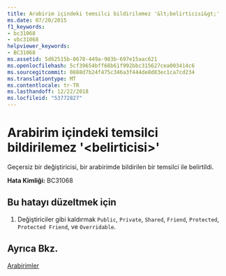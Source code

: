 ```yaml
---
title: Arabirim içindeki temsilci bildirilemez '&lt;belirticisi&gt;'
ms.date: 07/20/2015
f1_keywords:
- bc31068
- vbc31068
helpviewer_keywords:
- BC31068
ms.assetid: 5d62515b-0678-449a-983b-697e15aac621
ms.openlocfilehash: 5cf39654bff68b61f992bbc315627cea003414c6
ms.sourcegitcommit: 0888d7b24f475c346a3f444de8d83ec1ca7cd234
ms.translationtype: MT
ms.contentlocale: tr-TR
ms.lasthandoff: 12/22/2018
ms.locfileid: "53772827"
---
```

# <a name="delegate-in-an-interface-cannot-be-declared-ltspecifiergt"></a>Arabirim içindeki temsilci bildirilemez '&lt;belirticisi&gt;'
Geçersiz bir değiştiricisi, bir arabirimde bildirilen bir temsilci ile belirtildi.  
  
 **Hata Kimliği:** BC31068  
  
## <a name="to-correct-this-error"></a>Bu hatayı düzeltmek için  
  
1.  Değiştiriciler gibi kaldırmak `Public`, `Private`, `Shared`, `Friend`, `Protected`, `Protected Friend`, ve `Overridable`.  
  
## <a name="see-also"></a>Ayrıca Bkz.  
 [Arabirimler](../../visual-basic/programming-guide/language-features/interfaces/index.md)  
 
